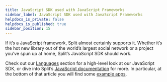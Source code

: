 ```yaml
---
title: JavaScript SDK used with JavaScript Frameworks
sidebar_label: JavaScript SDK used with JavaScript Frameworks
helpdocs_is_private: false
helpdocs_is_published: true
sidebar_position: 15
---
```


<p>
  <button hidden style={{borderRadius:'8px', border:'1px', fontFamily:'Courier New', fontWeight:'800', textAlign:'left'}}> help.split.io link: https://help.split.io/hc/en-us/articles/360016517431-JavaScript-SDK-used-with-JavaScript-Frameworks </button>
</p>

If it’s a JavaScript framework, Split almost certainly supports it. Whether it’s the hot new library out of the world’s largest social network or a project you’ve spun up at home, Split’s JavaScript SDK should work.

Check out our [Languages](https://www.split.io/product/languages/) section for a high-level look at our JavaScript SDK, or dive into Split’s [JavaScript documentation](https://docs.split.io/docs/javascript-sdk-overview) for more. In particular, at the bottom of that article you will find some [example apps](https://help.split.io/hc/en-us/articles/360020448791-JavaScript-SDK#example-apps).